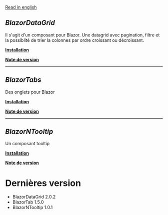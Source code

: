 [Read in english](README.en.md)
## _BlazorDataGrid_

Il s'agit d'un composant pour Blazor. Une datagrid avec pagination, filtre et la possiblité de trier la colonnes par ordre croissant ou décroissant.

**[Installation](BlazorDataGrid/BlazorDatagrid.md)** 

**[Note de version](BlazorDataGrid/BlazorDatagrid_RELEASE_NOTE.md)** 

___

## _BlazorTabs_
Des onglets pour Blazor

**[Installation](BlazorNtabs/BlazorNTab.md)** 

**[Note de version](BlazorNtabs/BlazorNTab_RELEASE_NOTE.md)** 

___
## _BlazorNTooltip_
Un composant tooltip

**[Installation](BlazorNTooltip/BlazorNTooltip.md)** 

**[Note de version](BlazorNTooltip/BlazorNTooltip_RELEASE_NOTE.md)** 


# Dernières version
- BlazorDataGrid 2.0.2
- BlazorTab 1.5.0
- BlazorNTooltip 1.0.1